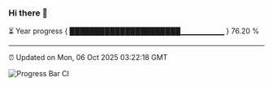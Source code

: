 ### Hi there 👋

⏳ Year progress { ██████████████████████▁▁▁▁▁▁▁▁ } 76.20 %

---

⏰ Updated on Mon, 06 Oct 2025 03:22:18 GMT

![Progress Bar CI](https://github.com/IshwaranRudhara/GIT-ACTION/workflows/Progress%20Bar%20CI/badge.svg)
